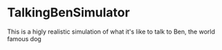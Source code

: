 # TalkingBenSimulator
This is a higly realistic simulation of what it's like to talk to Ben, the world famous dog
